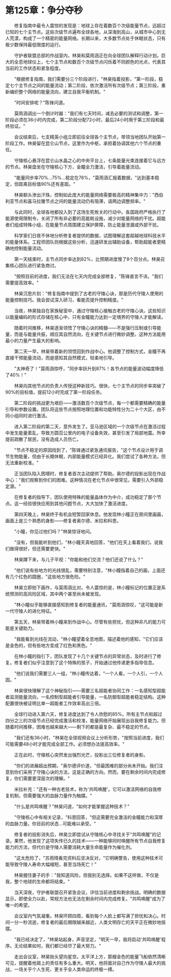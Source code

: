 # 第125章：争分夺秒

　　修复指南中最令人震惊的发现是：地球上存在着数百个次级能量节点，远超过已知的七个主节点。这些次级节点遍布全球各地，从深海到高山，从城市中心到无人荒漠，构成了一个精密的能量网络。长期以来，大多数节点处于休眠状态，只有极少数保持最低限度的运行。

　　守护者联盟总部的作战室内，林昊和莫雨涵正在向全球团队解释行动计划。巨大的全息地球仪上，七个主节点和数百个次级节点闪烁着不同颜色的光点，代表其当前的工作状态和紧急程度。

　　"根据修复指南，我们需要分三个阶段进行，"林昊指着投影，"第一阶段，稳定七个主节点之间的能量流动；第二阶段，依次激活所有次级节点；第三阶段，重新编织整个网络的能量流向，建立自我平衡机制。"

　　"时间安排呢？"陈锋问道。

　　莫雨涵调出一个倒计时器："我们有七天时间，减去必要的测试和调整，第一阶段必须在36小时内完成，第二阶段分配72小时，最后24小时用于第三阶段和最终验证。"

　　会议结束后，七支精英小组立即前往全球各个主节点，带领当地团队开始第一阶段工作。林昊留在昆仑山节点，这里作为中枢，承担着协调其他六个节点的重任。

　　守陵核心悬浮在昆仑山水晶之心的中央平台上，七条能量光束连接着它与远方的节点。林昊盘坐在守陵核心下方，金瞳全力激活，引导着能量流动。

　　"能量同步率70%...75%...稳定在78%，"莫雨涵汇报着数据，"达到基本稳定，但距离目标值90%还有差距。"

　　林昊额头渗出汗珠，控制如此庞大的能量网络需要极高的精神集中力："西伯利亚节点和喜马拉雅节点之间的能量流动仍有阻滞，请两边调整频率。"

　　与此同时，全球各地都投入到了这场生死攸关的行动中。各国政府严格执行了能源使用限制令，关闭了所有非必要的高能耗设施，减少对能量网络的干扰。超能者们组成特殊小组，在能量节点周围建立保护屏障，防止能量泄漏或外部干扰。

　　科学家们日夜不休地分析修复者提供的数据，试图理解这套超越地球科技水平的能量体系。工程师团队则根据这些分析，迅速研发出辅助设备，帮助超能者更精确地控制能量流动。

　　第一天结束时，主节点同步率达到82%，比预期进度慢了8个百分点。林昊召集核心团队进行紧急商讨。

　　"按照目前的进度，我们无法在七天内完成全部修复，"陈锋直言不讳，"我们需要提高效率。"

　　林昊沉思片刻："修复指南中提到了古老的守陵心诀，那是历代守陵人使用的能量控制技巧。我会尝试深入研习，看能否提升控制精度。"

　　当夜，林昊独自在家族秘室中，通过守陵核心接触古老的守陵心诀。这些知识以能量编码的形式存储在核心中，只有金瞳能力达到一定境界的守陵人才能解读。

　　随着时间推移，林昊逐渐领悟了守陵心诀的精髓——不是强行压制或引导能量，而是与能量共振，顺应其自然流向，在关键节点进行微妙调整。这种方法能用最小的力量产生最大的影响。

　　第二天一早，林昊带着新的领悟回到作战中心。他调整了控制方式，金瞳不再直接干预能量流动，而是感知其自然模式，轻柔地引导。

　　"太神奇了！"莫雨涵惊呼，"同步率跃升到87%！各节点的能量波动幅度降低了40%！"

　　林昊向其他节点的负责人传授这种新技巧。很快，七个主节点的同步率突破了90%的目标值，提前12小时完成了第一阶段任务。

　　第二阶段的挑战更为艰巨——激活数百个次级节点，每一个都需要精确的能量引导和参数设置。团队将这些节点按照地理位置和功能特性分为二十个大区，由不同小组同时进行激活。

　　进入第二阶段的第二天，意外发生了。亚马逊区域的一个次级节点在激活过程中发生能量紊乱，导致方圆百公里内的电子设备失效，甚至引发了局部地震。所幸提前疏散了居民，没有造成人员伤亡。

　　"节点不稳定的原因找到了，"陈锋通过紧急通讯报告，"这个节点设计用于调节生物能量，但由于长期休眠，内部能量模式已经异化。我们尝试了各种方法，但无法重新校准。"

　　正当团队陷入困境时，修复者首次主动提供了帮助。奥尔德的投影出现在作战中心："我们观察到你们的困难。这种情况在老化节点中很常见，需要引入外部稳定源。"

　　在修复者的指导下，团队使用特殊的能量晶体作为中介，成功稳定了那个节点。这一经验很快应用到其他问题节点，大大加快了激活进度。

　　第四天晚上，林昊终于有机会短暂回家休息。他发现林小瞳正在房间里画画，画面上是三个熟悉的身影——修复者奥尔德、米拉和科恩。

　　"小瞳，你见过他们吗？"林昊惊讶地问。

　　"没有，但我能听到他们，"林小瞳天真地回答，"他们在天上看着我们，说我们做得很好，但还需要更快。"

　　林昊蹲下来，与儿子平视："你能和他们交流？他们还说了什么？"

　　"他们说有些地方的光线很乱，需要特别注意，"林小瞳指着自己的画，上面还有几个红色的圆圈，"这些地方很危险。"

　　林昊立即拍下画作，与莫雨涵比对。令人震惊的是，林小瞳标记的位置正是系统预测的高风险区域，其中两个甚至尚未被发现。

　　"林小瞳似乎能够直接感知到修复者的能量通讯，"莫雨涵惊叹，"这可能是新一代守陵人的进化特征。"

　　第五天，林昊带着林小瞳来到作战中心。尽管有些担忧，但这种非凡的能力可能是关键助力。

　　"我能看到光线在流动，"林小瞳望着全息地图，描述着他的感知，"它们应该是金色的，但有些地方变成了红色和黑色。"

　　在林小瞳的指引下，团队发现了十几个关键节点的异常状态，及时进行了修复。修复者们似乎注意到了这个特殊的孩子，开始通过他传递更多指导信息。

　　"他们说我们需要三人一组，"林小瞳传达着，"一个人看，一个人引，一个人固。"

　　林昊很快理解了这个神秘指引——需要三名超能者协同工作：一名感知型超能者监测能量流向，一名控制型超能者引导能量，一名防御型超能者稳定结构。这种配置很快被证明比单一超能者工作效率高出三倍。

　　全球行动进入第六天，修复进度达到了令人欣慰的85%。所有主节点和超过四分之三的次级节点已经完成激活和校准，能量网络开始展现出自我修复能力。但随着时间推移，困难也越来越大——剩下的都是最复杂、最不稳定的节点。

　　"我们还有36小时，"林昊在全球视频会议上分析形势，"按照当前进度，我们可能需要48小时才能完成全部工作。必须想办法提高效率。"

　　正在此时，守陵核心突然发出强烈光芒，投影出三位修复者的身影。

　　"你们的进展超出预期，"奥尔德评价道，"但最困难的部分尚未开始。我们注意到你们采用了守陵心诀的方法，这是正确的方向。然而，要在剩余时间内完成修复，你们需要更深层次的理解。"

　　米拉补充："还有一种古老技术，称为'共鸣唤醒'。它可以激活网络的自我修复机制，但需要强大的血脉力量作为触媒。"

　　"什么是共鸣唤醒？"林昊问道，"如何才能掌握这种技术？"

　　"守陵核心中有相关记录，"科恩回答，"但这需要完全激活的金瞳能力和深厚的血脉力量。你目前的状态...可能难以承受。"

　　修复者的投影消失后，林昊立即尝试从守陵核心中寻找关于"共鸣唤醒"的记录。果然，他发现了这项失传已久的技术——一种能够同时唤醒所有节点自我修复能力的方法，但代价是守陵人需要消耗大量生命能量作为催化剂。

　　"这太危险了，"苏雨晴看完资料后坚决反对，"它明确警告，使用这种技术可能导致守陵人寿命大幅缩短，甚至当场死亡！"

　　林昊握住妻子的手："我知道风险，但我别无选择。如果不这样做，不仅是我，整个地球的生命都将结束。"

　　当天深夜，守护者联盟召开紧急会议，评估当前进度和剩余挑战。明确的数据显示，即使全力以赴，常规方法也无法在剩余时间内完成修复。"共鸣唤醒"成为了唯一的希望。

　　会议室内气氛凝重。林昊环顾四周，看到每个人脸上都写满了担忧和决心。时间一分一秒流逝，修复者的最后期限越来越近，人类文明存亡的天平正在微妙地摇摆。

　　"我已经决定了，"林昊站起身，声音坚定，"明天一早，我将启动'共鸣唤醒'程序。无论结果如何，我们都已经尽了最大努力。"

　　走出会议室，林昊抬头望向星空。太平洋上方，那艘金色的能量飞船依然清晰可见，提醒着他肩上的责任有多么重大。明天，他将面对自己作为守陵人最大的挑战，一场关乎个人生死、更关乎全人类命运的终极一搏。 